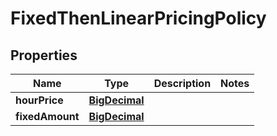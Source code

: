 
# FixedThenLinearPricingPolicy

## Properties
Name | Type | Description | Notes
------------ | ------------- | ------------- | -------------
**hourPrice** | [**BigDecimal**](BigDecimal.md) |  | 
**fixedAmount** | [**BigDecimal**](BigDecimal.md) |  | 



